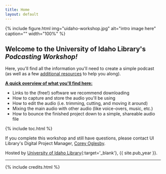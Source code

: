 ```yaml
---
title: Home
layout: default
---
```


{% include figure.html img="uidaho-workshop.jpg" alt="intro image here" caption="" width="100%" %}

## Welcome to the University of Idaho Library's ***Podcasting Workshop!***  

Here, you'll find all the information you'll need to create a simple podcast (as well as a few <a href="{{ '/content/4-resources.html' | relative_url }}">additional resources</a> to help you along).

<u><strong>A quick overview of what you'll find here:</strong></u>  
- Links to the (free!) software we recommend downloading
- How to capture and store the audio you'll be using
- How to edit the audio (i.e. trimming, cutting, and moving it around)
- Mixing the main audio with other audio (like voice-overs, music, etc.)
- How to bounce the finished project down to a simple, shareable audio file

{% include toc.html %}

If you complete this workshop and still have questions, please contact UI Library's Digital Project Manager, [Corey Oglesby](mailto:coglesby@uidaho.edu).

Hosted by [University of Idaho Library](http://www.lib.uidaho.edu/){:target='_blank'}, {{ site.pub_year }}.

------

{% include credits.html %}
